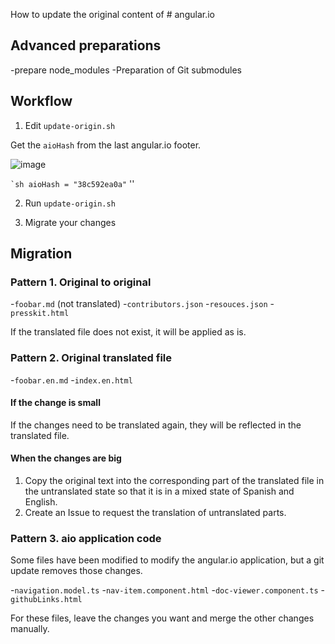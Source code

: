 How to update the original content of # angular.io

## Advanced preparations

-prepare node_modules
-Preparation of Git submodules

## Workflow

1. Edit `update-origin.sh`

Get the `aioHash` from the last angular.io footer.

![image](./docs/aio-origin-hash.png)

`` `sh
aioHash = "38c592ea0a"
`` ''

2. Run `update-origin.sh`

3. Migrate your changes


## Migration

### Pattern 1. Original to original

-`foobar.md` (not translated)
-`contributors.json`
-`resouces.json`
-`presskit.html`

If the translated file does not exist, it will be applied as is.

### Pattern 2. Original translated file

-`foobar.en.md`
-`index.en.html`

#### If the change is small

If the changes need to be translated again, they will be reflected in the translated file.

#### When the changes are big

1. Copy the original text into the corresponding part of the translated file in the untranslated state so that it is in a mixed state of Spanish and English.
2. Create an Issue to request the translation of untranslated parts.

### Pattern 3. aio application code

Some files have been modified to modify the angular.io application, but a git update removes those changes.

-`navigation.model.ts`
-`nav-item.component.html`
-`doc-viewer.component.ts`
-`githubLinks.html`

For these files, leave the changes you want and merge the other changes manually.